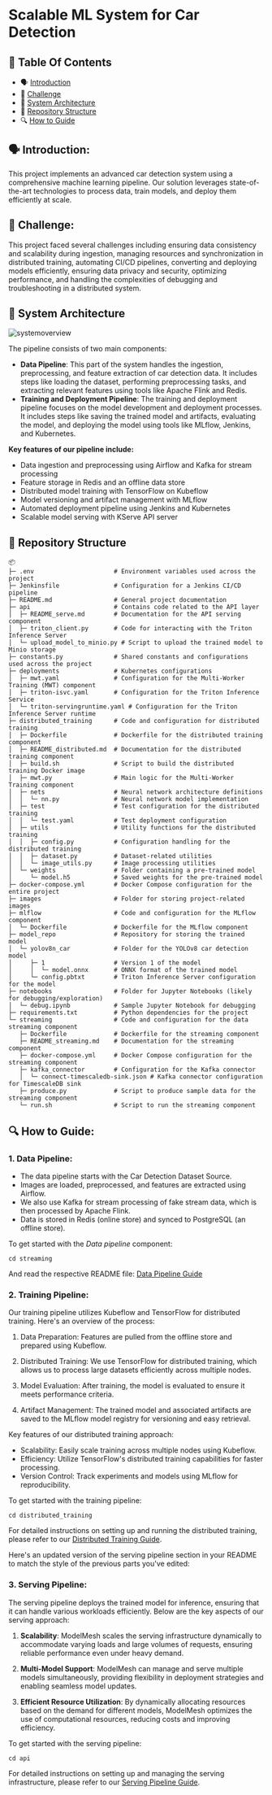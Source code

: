 
#  Scalable ML System for Car Detection

## 📕 Table Of Contents
- 🗣️ [Introduction](#Introduction)
- 🚀 [Challenge](#Challenge)
- 🌟 [System Architecture](#System-architecture)
- 📁 [Repository Structure](#repository-structure)
- 🔍 [How to Guide](#how-to-guide)

## 🗣️ Introduction:

This project implements an advanced car detection system using a comprehensive machine learning pipeline. Our solution leverages state-of-the-art technologies to process data, train models, and deploy them efficiently at scale.

## 🚀 **Challenge:**
This project faced several challenges including ensuring data consistency and scalability during ingestion, managing resources and synchronization in distributed training, automating CI/CD pipelines, converting and deploying models efficiently, ensuring data privacy and security, optimizing performance, and handling the complexities of debugging and troubleshooting in a distributed system.


## 🌟 System Architecture
![systemoverview](images/architecutre_overview.png)

The pipeline consists of two main components:

- **Data Pipeline**: This part of the system handles the ingestion, preprocessing, and feature extraction of car detection data. It includes steps like loading the dataset, performing preprocessing tasks, and extracting relevant features using tools like Apache Flink and Redis.
- **Training and Deployment Pipeline**: The training and deployment pipeline focuses on the model development and deployment processes. It includes steps like saving the trained model and artifacts, evaluating the model, and deploying the model using tools like MLflow, Jenkins, and Kubernetes.


**Key features of our pipeline include:**

- Data ingestion and preprocessing using Airflow and Kafka for stream processing
- Feature storage in Redis and an offline data store
- Distributed model training with TensorFlow on Kubeflow
- Model versioning and artifact management with MLflow
- Automated deployment pipeline using Jenkins and Kubernetes
- Scalable model serving with KServe API server


## 📁 Repository Structure
```
📦
├─ .env                      # Environment variables used across the project
├─ Jenkinsfile               # Configuration for a Jenkins CI/CD pipeline
├─ README.md                 # General project documentation
├─ api                       # Contains code related to the API layer
│  ├─ README_serve.md        # Documentation for the API serving component
│  ├─ triton_client.py       # Code for interacting with the Triton Inference Server
│  └─ upload_model_to_minio.py # Script to upload the trained model to Minio storage
├─ constants.py              # Shared constants and configurations used across the project
├─ deployments               # Kubernetes configurations
│  ├─ mwt.yaml               # Configuration for the Multi-Worker Training (MWT) component
│  ├─ triton-isvc.yaml       # Configuration for the Triton Inference Service
│  └─ triton-servingruntime.yaml # Configuration for the Triton Inference Server runtime
├─ distributed_training      # Code and configuration for distributed training
│  ├─ Dockerfile             # Dockerfile for the distributed training component
│  ├─ README_distributed.md  # Documentation for the distributed training component
│  ├─ build.sh               # Script to build the distributed training Docker image
│  ├─ mwt.py                 # Main logic for the Multi-Worker Training component
│  ├─ nets                   # Neural network architecture definitions
│  │  └─ nn.py               # Neural network model implementation
│  ├─ test                   # Test configuration for the distributed training
│  │  └─ test.yaml           # Test deployment configuration
│  ├─ utils                  # Utility functions for the distributed training
│  │  ├─ config.py           # Configuration handling for the distributed training
│  │  ├─ dataset.py          # Dataset-related utilities
│  │  └─ image_utils.py      # Image processing utilities
│  └─ weights                # Folder containing a pre-trained model
│     └─ model.h5            # Saved weights for the pre-trained model
├─ docker-compose.yml        # Docker Compose configuration for the entire project
├─ images                    # Folder for storing project-related images
├─ mlflow                    # Code and configuration for the MLflow component
│  └─ Dockerfile             # Dockerfile for the MLflow component
├─ model_repo                # Repository for storing the trained model
│  └─ yolov8n_car            # Folder for the YOLOv8 car detection model
│     ├─ 1                   # Version 1 of the model
│     │  └─ model.onnx       # ONNX format of the trained model
│     └─ config.pbtxt        # Triton Inference Server configuration for the model
├─ notebooks                 # Folder for Jupyter Notebooks (likely for debugging/exploration)
│  └─ debug.ipynb            # Sample Jupyter Notebook for debugging
├─ requirements.txt          # Python dependencies for the project
└─ streaming                 # Code and configuration for the data streaming component
   ├─ Dockerfile             # Dockerfile for the streaming component
   ├─ README_streaming.md    # Documentation for the streaming component
   ├─ docker-compose.yml     # Docker Compose configuration for the streaming component
   ├─ kafka_connector        # Configuration for the Kafka connector
   │  └─ connect-timescaledb-sink.json # Kafka connector configuration for TimescaleDB sink
   ├─ produce.py             # Script to produce sample data for the streaming component
   └─ run.sh                 # Script to run the streaming component
```

## 🔍 How to Guide:

### 1. Data Pipeline:
- The data pipeline starts with the Car Detection Dataset Source.
- Images are loaded, preprocessed, and features are extracted using Airflow.
- We also use Kafka for stream processing of fake stream data, which is then processed by Apache Flink.
- Data is stored in Redis (online store) and synced to PostgreSQL (an offline store).

To get started with the *Data pipeline* component:
```shell
cd streaming
```

And read the respective README file: [Data Pipeline Guide](https://github.com/HungNguyenDev1511/Car-detection-serving-model/blob/refactor/streaming/README_streaming.md)

### 2. Training Pipeline:
Our training pipeline utilizes Kubeflow and TensorFlow for distributed training. Here's an overview of the process:

1. Data Preparation: Features are pulled from the offline store and prepared using Kubeflow.

2. Distributed Training: We use TensorFlow for distributed training, which allows us to process large datasets efficiently across multiple nodes.

3. Model Evaluation: After training, the model is evaluated to ensure it meets performance criteria.

4. Artifact Management: The trained model and associated artifacts are saved to the MLflow model registry for versioning and easy retrieval.

Key features of our distributed training approach:
- Scalability: Easily scale training across multiple nodes using Kubeflow.
- Efficiency: Utilize TensorFlow's distributed training capabilities for faster processing.
- Version Control: Track experiments and models using MLflow for reproducibility.

To get started with the training pipeline:

```shell
cd distributed_training
```

For detailed instructions on setting up and running the distributed training, please refer to our [Distributed Training Guide](https://github.com/HungNguyenDev1511/Car-detection-serving-model/blob/refactor/distributed_training/README_distributed.md).


Here's an updated version of the serving pipeline section in your README to match the style of the previous parts you've edited:

### 3. Serving Pipeline:
The serving pipeline deploys the trained model for inference, ensuring that it can handle various workloads efficiently. Below are the key aspects of our serving approach:

1. **Scalability**: ModelMesh scales the serving infrastructure dynamically to accommodate varying loads and large volumes of requests, ensuring reliable performance even under heavy demand.

2. **Multi-Model Support**: ModelMesh can manage and serve multiple models simultaneously, providing flexibility in deployment strategies and enabling seamless model updates.

3. **Efficient Resource Utilization**: By dynamically allocating resources based on the demand for different models, ModelMesh optimizes the use of computational resources, reducing costs and improving efficiency.

To get started with the serving pipeline:

```shell
cd api
```

For detailed instructions on setting up and managing the serving infrastructure, please refer to our [Serving Pipeline Guide](https://github.com/HungNguyenDev1511/Car-detection-serving-model/blob/refactor/api/README_serve.md).